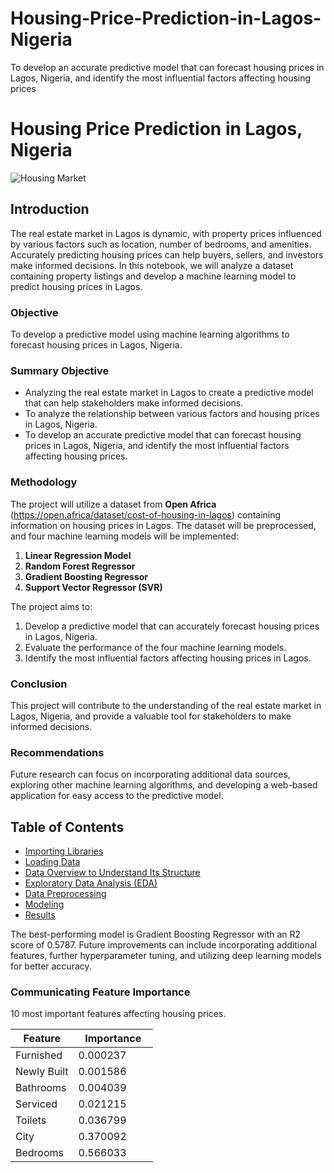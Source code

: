 # Housing-Price-Prediction-in-Lagos-Nigeria
To develop an accurate predictive model that can forecast housing prices in Lagos, Nigeria, and identify the most influential factors affecting housing prices
# Housing Price Prediction in Lagos, Nigeria

![Housing Market](https://i.postimg.cc/43tF36JH/LAGOS.jpg)

## Introduction
The real estate market in Lagos is dynamic, with property prices influenced by various factors such as location, number of bedrooms, and amenities. Accurately predicting housing prices can help buyers, sellers, and investors make informed decisions. In this notebook, we will analyze a dataset containing property listings and develop a machine learning model to predict housing prices in Lagos.

### Objective
To develop a predictive model using machine learning algorithms to forecast housing prices in Lagos, Nigeria.

### Summary Objective
- Analyzing the real estate market in Lagos to create a predictive model that can help stakeholders make informed decisions.
- To analyze the relationship between various factors and housing prices in Lagos, Nigeria.
- To develop an accurate predictive model that can forecast housing prices in Lagos, Nigeria, and identify the most influential factors affecting housing prices.

### Methodology
The project will utilize a dataset from **Open Africa** (https://open.africa/dataset/cost-of-housing-in-lagos) containing information on housing prices in Lagos. The dataset will be preprocessed, and four machine learning models will be implemented:

1. **Linear Regression Model**
2. **Random Forest Regressor**
3. **Gradient Boosting Regressor**
4. **Support Vector Regressor (SVR)**

The project aims to:
1. Develop a predictive model that can accurately forecast housing prices in Lagos, Nigeria.
2. Evaluate the performance of the four machine learning models.
3. Identify the most influential factors affecting housing prices in Lagos.

### Conclusion
This project will contribute to the understanding of the real estate market in Lagos, Nigeria, and provide a valuable tool for stakeholders to make informed decisions.

### Recommendations
Future research can focus on incorporating additional data sources, exploring other machine learning algorithms, and developing a web-based application for easy access to the predictive model.

## Table of Contents

- [Importing Libraries](#importing-libraries)
- [Loading Data](#loading-data)
- [Data Overview to Understand Its Structure](#data-overview-to-understand-its-structure)
- [Exploratory Data Analysis (EDA)](#exploratory-data-analysis-eda)
- [Data Preprocessing](#data-preprocessing)
- [Modeling](#modeling)
- [Results](#results)


The best-performing model is Gradient Boosting Regressor with an R2 score of 0.5787.
Future improvements can include incorporating additional features,
further hyperparameter tuning, and utilizing deep learning models for better accuracy.

### Communicating Feature Importance
10 most important features affecting housing prices.

| Feature          | Importance   |
|-------------------|-----------------|
| Furnished        | 0.000237        |
| Newly Built      | 0.001586        |
| Bathrooms        | 0.004039        |
| Serviced         | 0.021215        |
| Toilets          | 0.036799        |
| City             | 0.370092        |
| Bedrooms         | 0.566033        |
